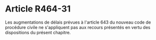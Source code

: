 # Article R464-31

Les augmentations de délais prévues à l'article 643 du nouveau code de procédure civile ne s'appliquent pas aux recours présentés en vertu des dispositions du présent chapitre.